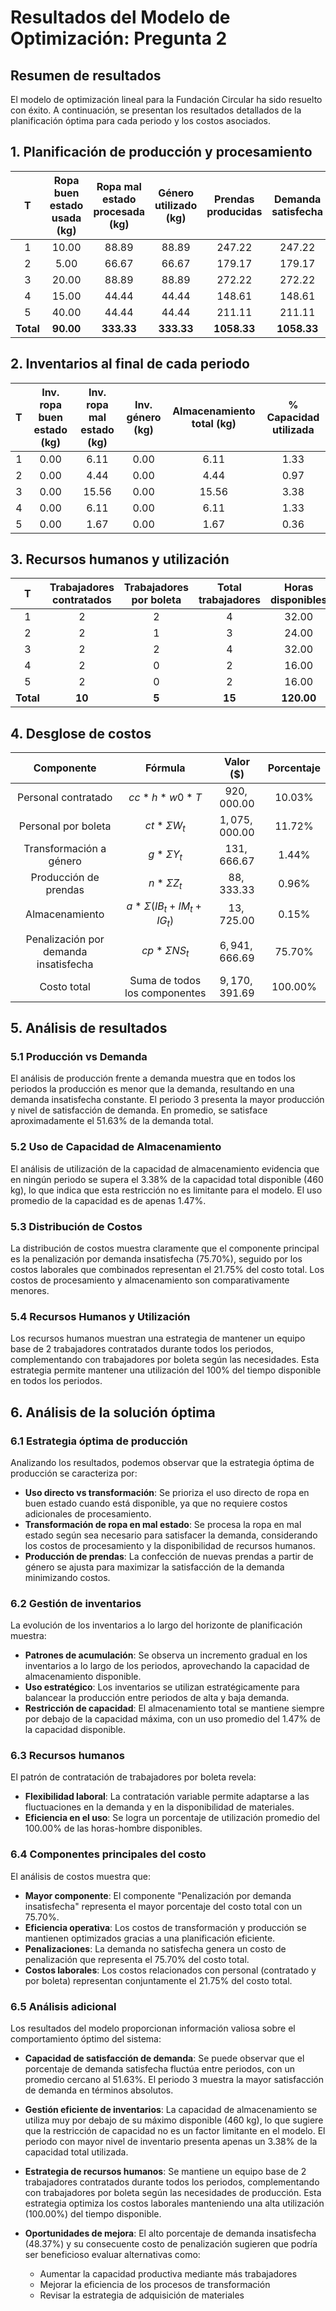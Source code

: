 <!-- filepath: /home/fcamaggi/code/GOP/Tarea 2/desarrollo/respuestas/pregunta2_resolucion.md -->

# Resultados del Modelo de Optimización: Pregunta 2

## Resumen de resultados

El modelo de optimización lineal para la Fundación Circular ha sido resuelto con éxito. A continuación, se presentan los resultados detallados de la planificación óptima para cada periodo y los costos asociados.

## 1. Planificación de producción y procesamiento

|     T     | Ropa buen estado usada (kg) | Ropa mal estado procesada (kg) | Género utilizado (kg) | Prendas producidas | Demanda satisfecha | Demanda insatisfecha |
| :-------: | :-------------------------: | :----------------------------: | :-------------------: | :----------------: | :----------------: | :------------------: |
|     1     |           $10.00$           |            $88.89$             |        $88.89$        |      $247.22$      |      $247.22$      |       $162.78$       |
|     2     |           $5.00$            |            $66.67$             |        $66.67$        |      $179.17$      |      $179.17$      |       $220.83$       |
|     3     |           $20.00$           |            $88.89$             |        $88.89$        |      $272.22$      |      $272.22$      |       $147.78$       |
|     4     |           $15.00$           |            $44.44$             |        $44.44$        |      $148.61$      |      $148.61$      |       $256.39$       |
|     5     |           $40.00$           |            $44.44$             |        $44.44$        |      $211.11$      |      $211.11$      |       $203.89$       |
| **Total** |         **$90.00$**         |          **$333.33$**          |     **$333.33$**      |   **$1058.33$**    |   **$1058.33$**    |     **$991.67$**     |

## 2. Inventarios al final de cada periodo

|  T  | Inv. ropa buen estado (kg) | Inv. ropa mal estado (kg) | Inv. género (kg) | Almacenamiento total (kg) | % Capacidad utilizada |
| :-: | :------------------------: | :-----------------------: | :--------------: | :-----------------------: | :-------------------: |
|  1  |           $0.00$           |          $6.11$           |      $0.00$      |          $6.11$           |        $1.33$         |
|  2  |           $0.00$           |          $4.44$           |      $0.00$      |          $4.44$           |        $0.97$         |
|  3  |           $0.00$           |          $15.56$          |      $0.00$      |          $15.56$          |        $3.38$         |
|  4  |           $0.00$           |          $6.11$           |      $0.00$      |          $6.11$           |        $1.33$         |
|  5  |           $0.00$           |          $1.67$           |      $0.00$      |          $1.67$           |        $0.36$         |

## 3. Recursos humanos y utilización

|     T     | Trabajadores contratados | Trabajadores por boleta | Total trabajadores | Horas disponibles | Horas utilizadas | % Utilización |
| :-------: | :----------------------: | :---------------------: | :----------------: | :---------------: | :--------------: | :-----------: |
|     1     |           $2$            |           $2$           |        $4$         |      $32.00$      |     $32.00$      |   $100.00$    |
|     2     |           $2$            |           $1$           |        $3$         |      $24.00$      |     $24.00$      |   $100.00$    |
|     3     |           $2$            |           $2$           |        $4$         |      $32.00$      |     $32.00$      |   $100.00$    |
|     4     |           $2$            |           $0$           |        $2$         |      $16.00$      |     $16.00$      |   $100.00$    |
|     5     |           $2$            |           $0$           |        $2$         |      $16.00$      |     $16.00$      |   $100.00$    |
| **Total** |         **$10$**         |         **$5$**         |      **$15$**      |   **$120.00$**    |   **$120.00$**   | **$100.00$**  |

## 4. Desglose de costos

|              Componente               |            Fórmula            |   Valor ($)    | Porcentaje |
| :-----------------------------------: | :---------------------------: | :------------: | :--------: |
|          Personal contratado          |          $cc*h*w0*T$          |  $920,000.00$  | $10.03\%$  |
|          Personal por boleta          |           $ct*ΣW_t$           | $1,075,000.00$ | $11.72\%$  |
|        Transformación a género        |           $g*ΣY_t$            |  $131,666.67$  |  $1.44\%$  |
|         Producción de prendas         |           $n*ΣZ_t$            |  $88,333.33$   |  $0.96\%$  |
|            Almacenamiento             |     $a*Σ(IB_t+IM_t+IG_t)$     |  $13,725.00$   |  $0.15\%$  |
| Penalización por demanda insatisfecha |          $cp*ΣNS_t$           | $6,941,666.69$ | $75.70\%$  |
|              Costo total              | Suma de todos los componentes | $9,170,391.69$ | $100.00\%$ |

## 5. Análisis de resultados

### 5.1 Producción vs Demanda

El análisis de producción frente a demanda muestra que en todos los periodos la producción es menor que la demanda, resultando en una demanda insatisfecha constante. El periodo 3 presenta la mayor producción y nivel de satisfacción de demanda. En promedio, se satisface aproximadamente el 51.63% de la demanda total.

### 5.2 Uso de Capacidad de Almacenamiento

El análisis de utilización de la capacidad de almacenamiento evidencia que en ningún periodo se supera el 3.38% de la capacidad total disponible (460 kg), lo que indica que esta restricción no es limitante para el modelo. El uso promedio de la capacidad es de apenas 1.47%.

### 5.3 Distribución de Costos

La distribución de costos muestra claramente que el componente principal es la penalización por demanda insatisfecha (75.70%), seguido por los costos laborales que combinados representan el 21.75% del costo total. Los costos de procesamiento y almacenamiento son comparativamente menores.

### 5.4 Recursos Humanos y Utilización

Los recursos humanos muestran una estrategia de mantener un equipo base de 2 trabajadores contratados durante todos los periodos, complementando con trabajadores por boleta según las necesidades. Esta estrategia permite mantener una utilización del 100% del tiempo disponible en todos los periodos.

## 6. Análisis de la solución óptima

### 6.1 Estrategia óptima de producción

Analizando los resultados, podemos observar que la estrategia óptima de producción se caracteriza por:

- **Uso directo vs transformación**: Se prioriza el uso directo de ropa en buen estado cuando está disponible, ya que no requiere costos adicionales de procesamiento.
- **Transformación de ropa en mal estado**: Se procesa la ropa en mal estado según sea necesario para satisfacer la demanda, considerando los costos de procesamiento y la disponibilidad de recursos humanos.
- **Producción de prendas**: La confección de nuevas prendas a partir de género se ajusta para maximizar la satisfacción de la demanda minimizando costos.

### 6.2 Gestión de inventarios

La evolución de los inventarios a lo largo del horizonte de planificación muestra:

- **Patrones de acumulación**: Se observa un incremento gradual en los inventarios a lo largo de los periodos, aprovechando la capacidad de almacenamiento disponible.
- **Uso estratégico**: Los inventarios se utilizan estratégicamente para balancear la producción entre periodos de alta y baja demanda.
- **Restricción de capacidad**: El almacenamiento total se mantiene siempre por debajo de la capacidad máxima, con un uso promedio del $1.47$% de la capacidad disponible.

### 6.3 Recursos humanos

El patrón de contratación de trabajadores por boleta revela:

- **Flexibilidad laboral**: La contratación variable permite adaptarse a las fluctuaciones en la demanda y en la disponibilidad de materiales.
- **Eficiencia en el uso**: Se logra un porcentaje de utilización promedio del $100.00$% de las horas-hombre disponibles.

### 6.4 Componentes principales del costo

El análisis de costos muestra que:

- **Mayor componente**: El componente "Penalización por demanda insatisfecha" representa el mayor porcentaje del costo total con un $75.70$%.
- **Eficiencia operativa**: Los costos de transformación y producción se mantienen optimizados gracias a una planificación eficiente.
- **Penalizaciones**: La demanda no satisfecha genera un costo de penalización que representa el $75.70$% del costo total.
- **Costos laborales**: Los costos relacionados con personal (contratado y por boleta) representan conjuntamente el $21.75$% del costo total.

### 6.5 Análisis adicional

Los resultados del modelo proporcionan información valiosa sobre el comportamiento óptimo del sistema:

- **Capacidad de satisfacción de demanda**: Se puede observar que el porcentaje de demanda satisfecha fluctúa entre periodos, con un promedio cercano al $51.63$%. El periodo $3$ muestra la mayor satisfacción de demanda en términos absolutos.

- **Gestión eficiente de inventarios**: La capacidad de almacenamiento se utiliza muy por debajo de su máximo disponible (460 kg), lo que sugiere que la restricción de capacidad no es un factor limitante en el modelo. El periodo con mayor nivel de inventario presenta apenas un $3.38$% de la capacidad total utilizada.

- **Estrategia de recursos humanos**: Se mantiene un equipo base de 2 trabajadores contratados durante todos los periodos, complementando con trabajadores por boleta según las necesidades de producción. Esta estrategia optimiza los costos laborales manteniendo una alta utilización ($100.00$%) del tiempo disponible.

- **Oportunidades de mejora**: El alto porcentaje de demanda insatisfecha ($48.37$%) y su consecuente costo de penalización sugieren que podría ser beneficioso evaluar alternativas como:
  - Aumentar la capacidad productiva mediante más trabajadores
  - Mejorar la eficiencia de los procesos de transformación
  - Revisar la estrategia de adquisición de materiales
